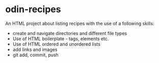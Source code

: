 # odin-recipes
An HTML project about listing recipes with the use of a following skills:
- create and navigate directories and different file types
- Use of HTML boilerplate - tags, elements etc.
- Use of HTML ordered and unordered lists
- add links and images
- git add, commit, push